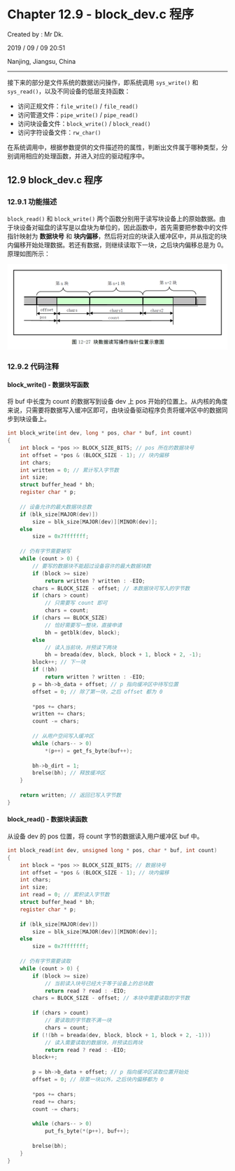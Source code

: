 # Chapter 12.9 - block_dev.c 程序

Created by : Mr Dk.

2019 / 09 / 09 20:51

Nanjing, Jiangsu, China

---

接下来的部分是文件系统的数据访问操作，即系统调用 `sys_write()` 和 `sys_read()`，以及不同设备的低层支持函数：

- 访问正规文件：`file_write()` / `file_read()`
- 访问管道文件：`pipe_write()` / `pipe_read()`
- 访问块设备文件：`block_write()` / `block_read()`
- 访问字符设备文件：`rw_char()`

在系统调用中，根据参数提供的文件描述符的属性，判断出文件属于哪种类型，分别调用相应的处理函数，并进入对应的驱动程序中。

## 12.9 block_dev.c 程序

### 12.9.1 功能描述

`block_read()` 和 `block_write()` 两个函数分别用于读写块设备上的原始数据。由于块设备对磁盘的读写是以盘块为单位的，因此函数中，首先需要把参数中的文件指针映射为 **数据块号** 和 **块内偏移**，然后将对应的块读入缓冲区中，并从指定的块内偏移开始处理数据。若还有数据，则继续读取下一块，之后块内偏移总是为 0。原理如图所示：

![12-27](../img/12-27.png)

### 12.9.2 代码注释

#### block_write() - 数据块写函数

将 buf 中长度为 count 的数据写到设备 dev 上 pos 开始的位置上。从内核的角度来说，只需要将数据写入缓冲区即可，由块设备驱动程序负责将缓冲区中的数据同步到块设备上。

```c
int block_write(int dev, long * pos, char * buf, int count)
{
    int block = *pos >> BLOCK_SIZE_BITS; // pos 所在的数据块号
    int offset = *pos & (BLOCK_SIZE - 1); // 块内偏移
    int chars;
    int written = 0; // 累计写入字节数
    int size;
    struct buffer_head * bh;
    register char * p;
    
    // 设备允许的最大数据块总数
    if (blk_size[MAJOR(dev)])
        size = blk_size[MAJOR(dev)][MINOR(dev)];
    else
        size = 0x7fffffff;
    
    // 仍有字节需要被写
    while (count > 0) {
        // 要写的数据块不能超过设备容许的最大数据块数
        if (block >= size)
            return written ? written : -EIO;
        chars = BLOCK_SIZE - offset; // 本数据块可写入的字节数
        if (chars > count)
            // 只需要写 count 即可
            chars = count;
        if (chars == BLOCK_SIZE)
            // 恰好需要写一整块，直接申请
            bh = getblk(dev, block);
        else
            // 读入当前块，并预读下两块
            bh = breada(dev, block, block + 1, block + 2, -1);
        block++; // 下一块
        if (!bh)
            return written ? written : -EIO;
        p = bh->b_data + offset; // p 指向缓冲区中待写位置
        offset = 0; // 除了第一块，之后 offset 都为 0
        
        *pos += chars;
        written += chars;
        count -= chars;
        
        // 从用户空间写入缓冲区
        while (chars-- > 0)
            *(p++) = get_fs_byte(buf++);
        
        bh->b_dirt = 1;
        brelse(bh); // 释放缓冲区
    }
    
    return written; // 返回已写入字节数
}
```

#### block_read() - 数据块读函数

从设备 dev 的 pos 位置，将 count 字节的数据读入用户缓冲区 buf 中。

```c
int block_read(int dev, unsigned long * pos, char * buf, int count)
{
    int block = *pos >> BLOCK_SIZE_BITS; // 数据块号
    int offset = *pos & (BLOCK_SIZE - 1); // 块内偏移
    int chars;
    int size;
    int read = 0; // 累积读入字节数
    struct buffer_head * bh;
    register char * p;
    
    if (blk_size[MAJOR(dev)])
        size = blk_size[MAJOR(dev)][MINOR(dev)];
    else
        size = 0x7fffffff;
    
    // 仍有字节需要读取
    while (count > 0) {
        if (block >= size)
            // 当前读入块号已经大于等于设备上的总块数
            return read ? read : -EIO;
        chars = BLOCK_SIZE - offset; // 本块中需要读取的字节数
        
        if (chars > count)
            // 要读取的字节数不满一块
            chars = count;
        if (!(bh = breada(dev, block, block + 1, block + 2, -1)))
            // 读入需要读取的数据块，并预读后两块
            return read ? read : -EIO;
        block++;
        
        p = bh->b_data + offset; // p 指向缓冲区读取位置开始处
        offset = 0; // 除第一块以外，之后块内偏移都为 0
        
        *pos += chars;
        read += chars;
        count -= chars;
        
        while (chars-- > 0)
            put_fs_byte(*(p++), buf++);
        
        brelse(bh);
    }
}
```

